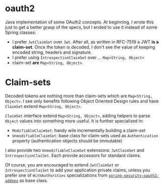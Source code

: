 # oauth2
Java implementation of some OAuth2 concepts.
At beginning, I wrote this just to get a better grasp of the specs, but I ended to use it instead of some Spring classes:
 * I prefer `JwtClaimSet` over `Jwt`. After all, as written in RFC-7519 a JWT **is a claim-set**.
   Once the token is decoded, I don't see the value of keeping encoded string, headers and signature.
 * I prefer using `IntrospectionClaimSet` over ... `Map<String, Object>`
 * claim-set **are** `Map<String, Object>`. 

# Claim-sets

Decoded tokens are nothing more than claim-sets which are `Map<String, Object>`.
I see only benefits following Object Oriented Design rules and have `ClaimSet` extend `Map<String, Object>`.

`ClaimSet` interface extend `Map<String, Object>`, adding helpers to parse `Object` values into something more useful.
It is further specialized in:
 * `ModifiableClaimSet`: handy wile incrementally building a claim-set
 * `UnmodifiableClaimSet`: base class for claim-sets used as `Authentication` property (authentication objects should be immutable)

I also provide two `UnmodifiableClaimSet` extensions: `JwtClaimSet` and `IntrospectionClaiSet`. Each provide accessors for standard claims.

Of course, you are encouraged to extend  `JwtClaimSet` or `IntrospectionClaiSet` to add your application private claims,
unless you prefer one of `WithAuthorities` specializations from [`spring-security-oauth2-addons`](https://github.com/ch4mpy/spring-addons/tree/master/spring-security-oauth2-addons) as base class.